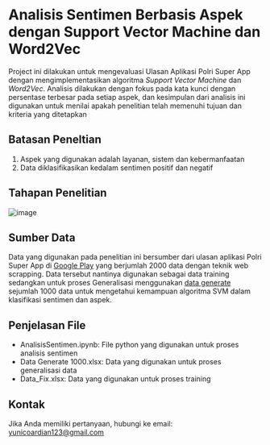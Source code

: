 # Analisis Sentimen Berbasis Aspek dengan Support Vector Machine dan Word2Vec
Project ini dilakukan untuk mengevaluasi Ulasan Aplikasi Polri Super App dengan mengimplementasikan algoritma *Support Vector Machine* dan *Word2Vec*. Analisis 
dilakukan dengan fokus pada kata kunci dengan persentase terbesar pada setiap aspek, dan kesimpulan dari analisis ini digunakan untuk menilai apakah penelitian telah memenuhi tujuan dan kriteria yang ditetapkan 

## Batasan Peneltian
1. Aspek yang digunakan adalah layanan, sistem dan kebermanfaatan
2. Data diklasifikasikan kedalam sentimen positif dan negatif

## Tahapan Penelitian
![image](https://github.com/YunicoArdianPradana/Analisis-Sentimen-Berbasis-Aspek-dengan-SVM-dan-Word2Vec/assets/52398109/d8ef7c4a-61b6-4a44-b4cc-323c7fd011f2)

## Sumber Data
Data yang digunakan pada penelitian ini bersumber dari ulasan aplikasi Polri Super App di [Google Play](https://github.com/YunicoArdianPradana/Analisis-Sentimen-Berbasis-Aspek-dengan-SVM-dan-Word2Vec/blob/master/Data_Fix.xlsx)
yang berjumlah 2000 data dengan teknik web scrapping. Data tersebut nantinya digunakan sebagai data training sedangkan untuk proses Generalisasi menggunakan [data generate](https://github.com/YunicoArdianPradana/Analisis-Sentimen-Berbasis-Aspek-dengan-SVM-dan-Word2Vec/blob/master/Data%20Generate%201000.xlsx) sejumlah 1000 data untuk mengetahui kemampuan algoritma SVM dalam klasifikasi sentimen dan aspek.

## Penjelasan File
- AnalisisSentimen.ipynb: File python yang digunakan untuk proses analisis sentimen 
- Data Generate 1000.xlsx: Data yang digunakan untuk proses generalisasi data
- Data_Fix.xlsx: Data yang digunakan untuk proses training 

## Kontak
Jika Anda memiliki pertanyaan, hubungi ke email: yunicoardian123@gmail.com

